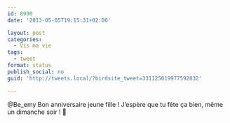 ```yaml
---
id: 8990
date: '2013-05-05T19:15:31+02:00'

layout: post
categories:
  - Vis ma vie
tags:
  - tweet
format: status
publish_social: no
guid: 'http://tweets.local/?birdsite_tweet=331125019977592832'

---
```


@Be\_emy Bon anniversaire jeune fille ! J’espère que tu fête ça bien, même un dimanche soir ! 🙂